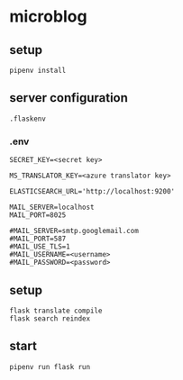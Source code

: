 # microblog

## setup
```Shell
pipenv install
```

## server configuration
```
.flaskenv
```

### .env
```
SECRET_KEY=<secret key>

MS_TRANSLATOR_KEY=<azure translator key>

ELASTICSEARCH_URL='http://localhost:9200'

MAIL_SERVER=localhost
MAIL_PORT=8025

#MAIL_SERVER=smtp.googlemail.com
#MAIL_PORT=587
#MAIL_USE_TLS=1
#MAIL_USERNAME=<username>
#MAIL_PASSWORD=<password>
```



## setup
```
flask translate compile
flask search reindex
```

## start
```Shell
pipenv run flask run
```
